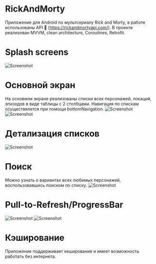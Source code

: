# RickAndMorty
Приложение для Android по мультсериалу Rick and Morty, в работе использованы API 🔗 (https://rickandmortyapi.com/). В проекте реализован MVVM, clean architecture, Coroutines, Retrofit.
# Splash screens
![Screenshot](Screen/01.png)
# Основной экран
На основном экране реализованы списки всех персонажей, локаций, эпизодов в виде таблицы с 2 столбцами. Навигация по спискам осуществялется при помощи bottomNavigation.
![Screenshot](Screen/Screenshot_20220707_143312.png) ![Screenshot](Screen/Screenshot_20220707_143347.png)
# Детализация списков
![Screenshot](Screen/Screenshot_20220707_143215.png)
# Поиск
Можно узнать о вариантах всех любимых персонажей, воспользовавшись поиском по списку.
![Screenshot](Screen/Screenshot_20220707_143512.png)
# Pull-to-Refresh/ProgressBar
![Screenshot](Screen/pull.png) ![Screenshot](Screen/Screenshot_20220707_143454.png)
# Кэширование
Приложение поддерживает кеширование и имеет возможность работать без интернета.

